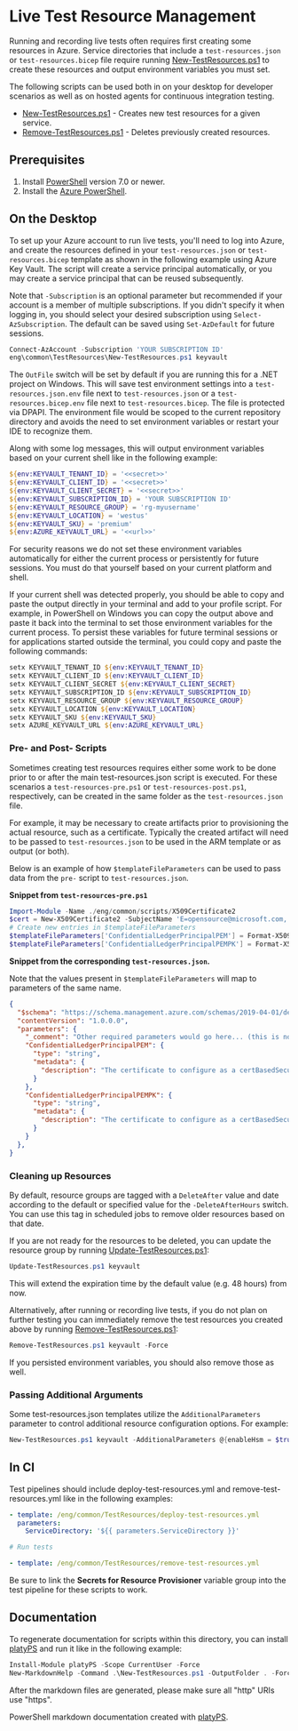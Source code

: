 # Live Test Resource Management

Running and recording live tests often requires first creating some resources
in Azure. Service directories that include a `test-resources.json` or `test-resources.bicep` 
file require running [New-TestResources.ps1][] to create these resources and output
environment variables you must set.

The following scripts can be used both in on your desktop for developer
scenarios as well as on hosted agents for continuous integration testing.

* [New-TestResources.ps1][] - Creates new test resources for a given service.
* [Remove-TestResources.ps1][] - Deletes previously created resources.

## Prerequisites

1. Install [PowerShell][] version 7.0 or newer.
2. Install the [Azure PowerShell][PowerShellAz].

## On the Desktop

To set up your Azure account to run live tests, you'll need to log into Azure,
and create the resources defined in your `test-resources.json` or `test-resources.bicep` 
template as shown in the following example using Azure Key Vault. The script will create 
a service principal automatically, or you may create a service principal that can be reused
subsequently.

Note that `-Subscription` is an optional parameter but recommended if your account
is a member of multiple subscriptions. If you didn't specify it when logging in,
you should select your desired subscription using `Select-AzSubscription`. The
default can be saved using `Set-AzDefault` for future sessions.

```powershell
Connect-AzAccount -Subscription 'YOUR SUBSCRIPTION ID'
eng\common\TestResources\New-TestResources.ps1 keyvault
```

The `OutFile` switch will be set by default if you are running this for a .NET project on Windows. 
This will save test environment settings into a `test-resources.json.env` file next to `test-resources.json` 
or a `test-resources.bicep.env` file next to `test-resources.bicep`. The file is protected via DPAPI.
The environment file would be scoped to the current repository directory and avoids the need to
set environment variables or restart your IDE to recognize them.

Along with some log messages, this will output environment variables based on
your current shell like in the following example:

```powershell
${env:KEYVAULT_TENANT_ID} = '<<secret>>'
${env:KEYVAULT_CLIENT_ID} = '<<secret>>'
${env:KEYVAULT_CLIENT_SECRET} = '<<secret>>'
${env:KEYVAULT_SUBSCRIPTION_ID} = 'YOUR SUBSCRIPTION ID'
${env:KEYVAULT_RESOURCE_GROUP} = 'rg-myusername'
${env:KEYVAULT_LOCATION} = 'westus'
${env:KEYVAULT_SKU} = 'premium'
${env:AZURE_KEYVAULT_URL} = '<<url>>'
```

For security reasons we do not set these environment variables automatically
for either the current process or persistently for future sessions. You must
do that yourself based on your current platform and shell.

If your current shell was detected properly, you should be able to copy and
paste the output directly in your terminal and add to your profile script.
For example, in PowerShell on Windows you can copy the output above and paste
it back into the terminal to set those environment variables for the current
process. To persist these variables for future terminal sessions or for
applications started outside the terminal, you could copy and paste the
following commands:

```powershell
setx KEYVAULT_TENANT_ID ${env:KEYVAULT_TENANT_ID}
setx KEYVAULT_CLIENT_ID ${env:KEYVAULT_CLIENT_ID}
setx KEYVAULT_CLIENT_SECRET ${env:KEYVAULT_CLIENT_SECRET}
setx KEYVAULT_SUBSCRIPTION_ID ${env:KEYVAULT_SUBSCRIPTION_ID}
setx KEYVAULT_RESOURCE_GROUP ${env:KEYVAULT_RESOURCE_GROUP}
setx KEYVAULT_LOCATION ${env:KEYVAULT_LOCATION}
setx KEYVAULT_SKU ${env:KEYVAULT_SKU}
setx AZURE_KEYVAULT_URL ${env:AZURE_KEYVAULT_URL}
```

### Pre- and Post- Scripts

Sometimes creating test resources requires either some work to be done prior to or after the main test-resources.json script is executed.
For these scenarios a `test-resources-pre.ps1` or `test-resources-post.ps1`, respectively, can be created in the same folder as the `test-resources.json` file.

For example, it may be necessary to create artifacts prior to provisioning the actual resource, such as a certificate.
Typically the created artifact will need to be passed to `test-resources.json` to be used in the ARM template or as output (or both).

Below is an example of how `$templateFileParameters` can be used to pass data from the `pre-` script to `test-resources.json`.

**Snippet from `test-resources-pre.ps1`**
```powershell
Import-Module -Name ./eng/common/scripts/X509Certificate2
$cert = New-X509Certificate2 -SubjectName 'E=opensource@microsoft.com, CN=Azure SDK, OU=Azure SDK, O=Microsoft, L=Frisco, S=TX, C=US' -ValidDays 3652
# Create new entries in $templateFileParameters
$templateFileParameters['ConfidentialLedgerPrincipalPEM'] = Format-X509Certificate2 -Certificate $cert
$templateFileParameters['ConfidentialLedgerPrincipalPEMPK'] = Format-X509Certificate2 -Type Pkcs8 -Certificate $cert
```

**Snippet from the corresponding `test-resources.json`.**

Note that the values present in `$templateFileParameters` will map to parameters of the same name.
```json
{
  "$schema": "https://schema.management.azure.com/schemas/2019-04-01/deploymentTemplate.json#",
  "contentVersion": "1.0.0.0",
  "parameters": {
    "_comment": "Other required parameters would go here... (this is not part of the actual test-resources.json)",
    "ConfidentialLedgerPrincipalPEM": {
      "type": "string",
      "metadata": {
        "description": "The certificate to configure as a certBasedSecurityPrincipal."
      }
    },
    "ConfidentialLedgerPrincipalPEMPK": {
      "type": "string",
      "metadata": {
        "description": "The certificate to configure as a certBasedSecurityPrincipal."
      }
    }
  },
}
```

### Cleaning up Resources

By default, resource groups are tagged with a `DeleteAfter` value and date according to the default or specified
value for the `-DeleteAfterHours` switch. You can use this tag in scheduled jobs to remove older resources based
on that date.

If you are not ready for the resources to be deleted, you can update the resource group by running [Update-TestResources.ps1][]:

```powershell
Update-TestResources.ps1 keyvault
```

This will extend the expiration time by the default value (e.g. 48 hours) from now.

Alternatively, after running or recording live tests, if you do not plan on further testing
you can immediately remove the test resources you created above by running [Remove-TestResources.ps1][]:

```powershell
Remove-TestResources.ps1 keyvault -Force
```

If you persisted environment variables, you should also remove those as well.

### Passing Additional Arguments

Some test-resources.json templates utilize the `AdditionalParameters` parameter to control additional resource configuration options. For example:

```powershell
New-TestResources.ps1 keyvault -AdditionalParameters @{enableHsm = $true}
```

## In CI

Test pipelines should include deploy-test-resources.yml and
remove-test-resources.yml like in the following examples:

```yml
- template: /eng/common/TestResources/deploy-test-resources.yml
  parameters:
    ServiceDirectory: '${{ parameters.ServiceDirectory }}'

# Run tests

- template: /eng/common/TestResources/remove-test-resources.yml
```

Be sure to link the **Secrets for Resource Provisioner** variable group
into the test pipeline for these scripts to work.

## Documentation

To regenerate documentation for scripts within this directory, you can install
[platyPS][] and run it like in the following example:

```powershell
Install-Module platyPS -Scope CurrentUser -Force
New-MarkdownHelp -Command .\New-TestResources.ps1 -OutputFolder . -Force
```

After the markdown files are generated, please make sure all "http" URIs use "https".

PowerShell markdown documentation created with [platyPS][].

  [New-TestResources.ps1]: https://aka.ms/azsdk/tools/New-TestResources
  [Update-TestResources.ps1]: https://aka.ms/azsdk/tools/Update-TestResources
  [Remove-TestResources.ps1]: https://aka.ms/azsdk/tools/Remove-TestResources
  [PowerShell]: https://github.com/PowerShell/PowerShell
  [PowerShellAz]: https://docs.microsoft.com/powershell/azure/install-az-ps
  [platyPS]: https://github.com/PowerShell/platyPS


